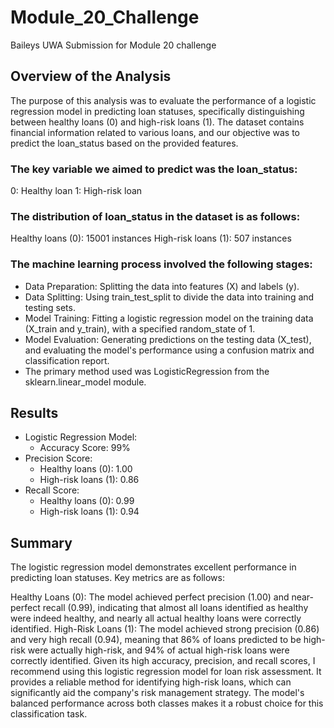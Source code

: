 # Module_20_Challenge
Baileys UWA Submission for Module 20 challenge



## Overview of the Analysis
The purpose of this analysis was to evaluate the performance of a logistic regression model in predicting loan statuses, specifically distinguishing between healthy loans (0) and high-risk loans (1). The dataset contains financial information related to various loans, and our objective was to predict the loan_status based on the provided features.

### The key variable we aimed to predict was the loan_status:

0: Healthy loan
1: High-risk loan
### The distribution of loan_status in the dataset is as follows:

Healthy loans (0): 15001 instances
High-risk loans (1): 507 instances
### The machine learning process involved the following stages:

* Data Preparation: Splitting the data into features (X) and labels (y).
* Data Splitting: Using train_test_split to divide the data into training and testing sets.
* Model Training: Fitting a logistic regression model on the training data (X_train and y_train), with a specified random_state of 1.
* Model Evaluation: Generating predictions on the testing data (X_test), and evaluating the model's performance using a confusion matrix and classification report.
* The primary method used was LogisticRegression from the sklearn.linear_model module.

## Results
* Logistic Regression Model:
    * Accuracy Score: 99%
* Precision Score:
    * Healthy loans (0): 1.00
    * High-risk loans (1): 0.86
* Recall Score:
    * Healthy loans (0): 0.99
    * High-risk loans (1): 0.94
## Summary
The logistic regression model demonstrates excellent performance in predicting loan statuses. Key metrics are as follows:

Healthy Loans (0): The model achieved perfect precision (1.00) and near-perfect recall (0.99), indicating that almost all loans identified as healthy were indeed healthy, and nearly all actual healthy loans were correctly identified.
High-Risk Loans (1): The model achieved strong precision (0.86) and very high recall (0.94), meaning that 86% of loans predicted to be high-risk were actually high-risk, and 94% of actual high-risk loans were correctly identified.
Given its high accuracy, precision, and recall scores, I recommend using this logistic regression model for loan risk assessment. It provides a reliable method for identifying high-risk loans, which can significantly aid the company's risk management strategy. The model's balanced performance across both classes makes it a robust choice for this classification task.